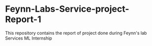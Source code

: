 # Feynn-Labs-Service-project-Report-1
This repository contains the report of project done during Feynn's lab Services ML Internship
